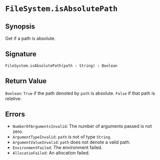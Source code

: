 # `FileSystem.isAbsolutePath`

## Synopsis
Get if a path is absolute.

## Signature
```
FileSystem.isAbsolutePath(path : String) : Boolean
```

## Return Value
`Boolean`: `True` if the path denoted by `path` is absolute. `False` if that path is relative.

## Errors
- `NumberOfArgumentsInvalid`: The number of arguments passed is not zero.
- `ArgumentTypeInvalid`: `path` is not of type `String`.
- `ArgumentValueInvalid`: `path` does not denote a valid path.
- `EnvironmentFailed`: The environment failed.
- `AllocatioFailed`: An allocation failed.

